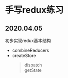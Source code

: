 # 手写redux练习

## 2020.04.05
初步实现redux基本结构 
* combineReducers   
* createStore  
    > dispatch  
    getState  


            